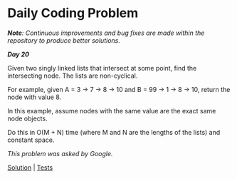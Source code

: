 # Daily Coding Problem

****Note***: Continuous improvements and bug fixes are made within the repository to produce better solutions.*

***Day 20***

Given two singly linked lists that intersect at some point, find the intersecting node. The lists are non-cyclical.

For example, given A = 3 -> 7 -> 8 -> 10 and B = 99 -> 1 -> 8 -> 10, return the node with value 8.

In this example, assume nodes with the same value are the exact same node objects.

Do this in O(M + N) time (where M and N are the lengths of the lists) and constant space.

*This problem was asked by Google.*

[Solution](main.go) | [Tests](main_test.go)